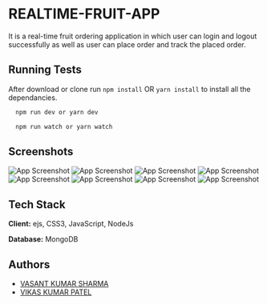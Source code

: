 
# REALTIME-FRUIT-APP
It is a real-time fruit ordering application in which user can login and logout successfully as well as user can place order and track the placed order.

## Running Tests
After download or clone run `npm install` OR `yarn install` to install all the dependancies.

```bash
  npm run dev or yarn dev
```
```bash
  npm run watch or yarn watch
```


## Screenshots


![App Screenshot](https://github.com/sharmavasant/REALTIME-FRUIT-APP/blob/vikas/public/img/home.jpeg)
![App Screenshot](https://github.com/sharmavasant/REALTIME-FRUIT-APP/blob/vikas/public/img/register.jpeg)
![App Screenshot](https://github.com/sharmavasant/REALTIME-FRUIT-APP/blob/vikas/public/img/login.jpeg)
![App Screenshot](https://github.com/sharmavasant/REALTIME-FRUIT-APP/blob/vikas/public/img/menu.jpeg)
![App Screenshot](https://github.com/sharmavasant/REALTIME-FRUIT-APP/blob/vikas/public/img/order.jpeg)
![App Screenshot](https://github.com/sharmavasant/REALTIME-FRUIT-APP/blob/vikas/public/img/orders.jpeg)
![App Screenshot](https://github.com/sharmavasant/REALTIME-FRUIT-APP/blob/vikas/public/img/status.jpeg)
![App Screenshot](https://github.com/sharmavasant/REALTIME-FRUIT-APP/blob/vikas/public/img/update.jpeg)


## Tech Stack

**Client:** ejs, CSS3, JavaScript, NodeJs



**Database:** MongoDB


## Authors

- [VASANT KUMAR SHARMA](https://github.com/sharmavasant)
- [VIKAS KUMAR PATEL](https://github.com/v1ikaskumarpatel)